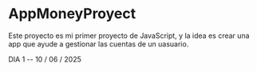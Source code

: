 # AppMoneyProyect

Este proyecto es mi primer proyecto de JavaScript, y la idea es crear una app que ayude a gestionar las cuentas de un uasuario.

DIA 1 -- 10 / 06 / 2025
